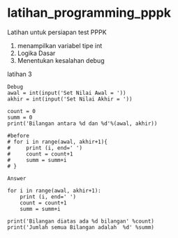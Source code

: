 # latihan_programming_pppk

Latihan untuk persiapan test PPPK

1.  menampilkan variabel tipe int 
2. Logika Dasar 
3. Menentukan kesalahan debug

latihan 3
```
Debug 
awal = int(input('Set Nilai Awal = '))
akhir = int(input('Set Nilai Akhir = '))

count = 0 
summ = 0 
print('Bilangan antara %d dan %d'%(awal, akhir))

#before
# for i in range(awal, akhir+1){
#     print (i, end=' ')
#     count = count+1
#     summ = summ+i
# }

Answer

for i in range(awal, akhir+1):
    print (i, end=' ')
    count = count+1
    summ = summ+i

print('Bilangan diatas ada %d bilangan' %count)
print('Jumlah semua Bilangan adalah  %d' %summ)
```